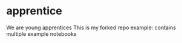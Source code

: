 # apprentice
We are young apprentices
This is my forked repo
example: contains multiple example notebooks